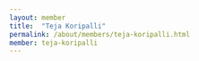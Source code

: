 ```yaml
---
layout: member
title:  "Teja Koripalli"
permalink: /about/members/teja-koripalli.html
member: teja-koripalli
---
```

